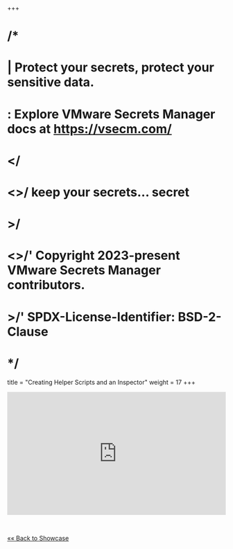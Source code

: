 +++
# /*
# |    Protect your secrets, protect your sensitive data.
# :    Explore VMware Secrets Manager docs at https://vsecm.com/
# </
# <>/  keep your secrets... secret
# >/
# <>/' Copyright 2023-present VMware Secrets Manager contributors.
# >/'  SPDX-License-Identifier: BSD-2-Clause
# */

title = "Creating Helper Scripts and an Inspector"
weight = 17
+++

<div style="padding:56.25% 0 0 0;position:relative;">
<iframe src="https://player.vimeo.com/video/862925309?badge=0&amp;autopause=0&amp;player_id=0&amp;app_id=58479" 
frameborder="0" allow="autoplay; fullscreen; picture-in-picture" 
style="position:absolute;top:0;left:0;width:100%;height:100%;" 
title="VMware Secrets Manager: Creating Helper Scripts and an Inspector"></iframe></div>

<p>&nbsp;</p>

[«« Back to Showcase](@/showcase/vsecm.md)
